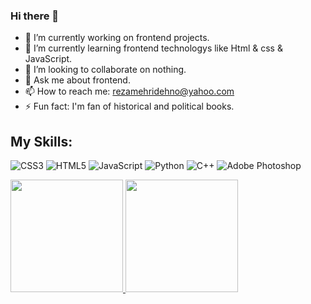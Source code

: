 ### Hi there 👋

- 🔭 I’m currently working on frontend projects.
- 🌱 I’m currently learning frontend technologys like Html & css & JavaScript.
- 👯 I’m looking to collaborate on nothing.
- 💬 Ask me about frontend.
- 📫 How to reach me: rezamehridehno@yahoo.com
- ⚡ Fun fact: I'm fan of historical and political books.

## My Skills:
 ![CSS3](https://img.shields.io/badge/css3-%231572B6.svg?style=for-the-badge&logo=css3&logoColor=white) ![HTML5](https://img.shields.io/badge/html5-%23E34F26.svg?style=for-the-badge&logo=html5&logoColor=white) ![JavaScript](https://img.shields.io/badge/javascript-%23323330.svg?style=for-the-badge&logo=javascript&logoColor=%23F7DF1E) ![Python](https://img.shields.io/badge/python-3670A0?style=for-the-badge&logo=python&logoColor=ffdd54) ![C++]( https://img.shields.io/badge/-c++-3670A0.svg?logo=c%2B%2B&style=for-the-badge&logoColor=white) ![Adobe Photoshop](https://img.shields.io/badge/adobephotoshop-%2331A8FF.svg?style=for-the-badge&logo=adobephotoshop&logoColor=white)


<p align="left">
<a href="https://github.com/cloudfreexiao">
  <img height="180em" src="https://github-readme-stats-eight-theta.vercel.app/api/top-langs/?username=Astiyaxh&layout=compact&langs_count=8&theme=algolia"/>
  <img height="180em" src="https://github-readme-stats-eight-theta.vercel.app/api?username=Astiyaxh&show_icons=true&theme=algolia&include_all_commits=true&count_private=true"/>
</a>
</p>
